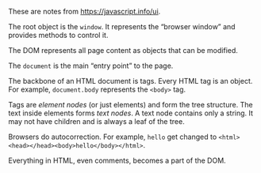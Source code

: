These are notes from https://javascript.info/ui.

The root object is the `window`.  It represents the “browser window” and provides methods to control it.

The DOM represents all page content as objects that can be modified.

The `document` is the main “entry point” to the page.

The backbone of an HTML document is tags.  Every HTML tag is an object.  For example, `document.body` represents the `<body>` tag.

Tags are *element nodes* (or just elements) and form the tree structure.
The text inside elements forms *text nodes*.  A text node contains only a string.
It may not have children and is always a leaf of the tree.

Browsers do autocorrection.  For example, `hello` get changed to `<html><head></head><body>hello</body></html>`.

Everything in HTML, even comments, becomes a part of the DOM.
